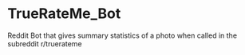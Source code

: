 # TrueRateMe_Bot
Reddit Bot that gives summary statistics of a photo when called in the subreddit r/truerateme
